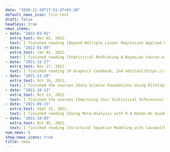 ```yaml
---
date: "2020-11-20T17:51:47+03:30"
default_news_icon: file-text
draft: false
headless: true
news_items:
- date: "2022-03-02"
  extra_text: Mar 02, 2022.
  text: I finished reading [Beyond Multiple Linear Regression Applied Generalized Linear Models and Multilevel Models in R](https://bookdown.org/roback/bookdown-BeyondMLR/)
- date: "2022-01-09"
  extra_text: Jan 01, 2022.
  text: I finished reading [Statistical Rethinking A Bayesian Course with Examples in R and Stan](https://www.routledge.com/Statistical-Rethinking-A-Bayesian-Course-with-Examples-in-R-and-STAN/McElreath/p/book/9780367139919#:~:text=Book%20Description-,Statistical%20Rethinking%3A%20A%20Bayesian%20Course%20with%20Examples%20in%20R%20and,calculations%20that%20are%20usually%20automated.)
- date: "2021-12-27"
  extra_text: Dec 27, 2021.
  text: I finished reading [R Graphics Cookbook, 2nd edition](https://r-graphics.org)
- date: "2021-11-20"
  extra_text: Oct 16, 2021.
  text: I finished the courses [Data Science Foundations Using R](https://www.coursera.org/account/accomplishments/specialization/YZL3AFSR4JMJ) in Coursera
- date: "2021-10-13"
  extra_text: Oct 13, 2021.
  text: I finished the courses [Improving Your Statistical Inferences](https://coursera.org/verify/BYPX7EN3SYM7) in Coursera
- date: "2021-09-15"
  extra_text: Sept 15, 2021.
  text: I finished reading [Doing Meta-Analysis with R A Hands-On Guide](https://bookdown.org/MathiasHarrer/Doing_Meta_Analysis_in_R/)
- date: "2021-10-05"
  extra_text: Oct 05, 2021.
  text: I finished reading [Structural Equation Modeling with lavaan](https://www.wiley.com/en-us/Structural+Equation+Modeling+with+lavaan-p-9781786303691#:~:text=Structural%20Equation%20Modeling%20with%20lavaan%20thus%20helps%20the%20reader%20to,variables%20and%20latent%20growth%20models.)
num_news: 6
show_news_icons: true
title: news
---
```

